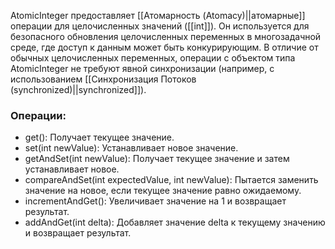 AtomicInteger предоставляет [[Атомарность (Atomacy)||атомарные]] операции для целочисленных значений ([[int]]). Он используется для безопасного обновления целочисленных переменных в многозадачной среде, где доступ к данным может быть конкурирующим. В отличие от обычных целочисленных переменных, операции с объектом типа AtomicInteger не требуют явной синхронизации (например, с использованием [[Синхронизация Потоков (synchronized)||synchronized]]).

### Операции:

- get(): Получает текущее значение.
- set(int newValue): Устанавливает новое значение.
- getAndSet(int newValue): Получает текущее значение и затем устанавливает новое.
- compareAndSet(int expectedValue, int newValue): Пытается заменить значение на новое, если текущее значение равно ожидаемому.
- incrementAndGet(): Увеличивает значение на 1 и возвращает результат.
- addAndGet(int delta): Добавляет значение delta к текущему значению и возвращает результат.